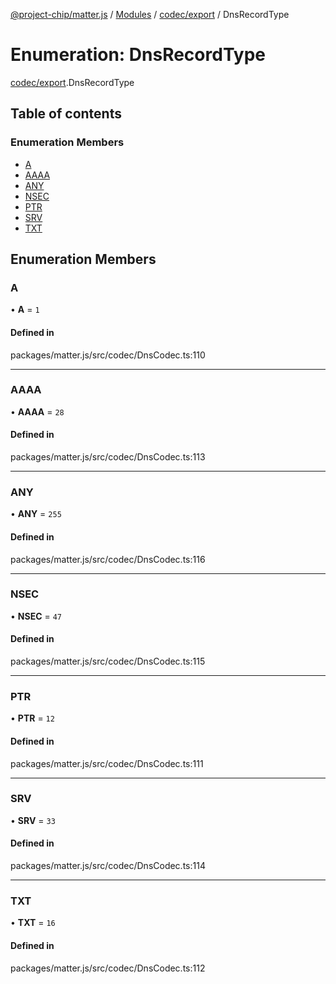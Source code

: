 [@project-chip/matter.js](../README.md) / [Modules](../modules.md) / [codec/export](../modules/codec_export.md) / DnsRecordType

# Enumeration: DnsRecordType

[codec/export](../modules/codec_export.md).DnsRecordType

## Table of contents

### Enumeration Members

- [A](codec_export.DnsRecordType.md#a)
- [AAAA](codec_export.DnsRecordType.md#aaaa)
- [ANY](codec_export.DnsRecordType.md#any)
- [NSEC](codec_export.DnsRecordType.md#nsec)
- [PTR](codec_export.DnsRecordType.md#ptr)
- [SRV](codec_export.DnsRecordType.md#srv)
- [TXT](codec_export.DnsRecordType.md#txt)

## Enumeration Members

### A

• **A** = ``1``

#### Defined in

packages/matter.js/src/codec/DnsCodec.ts:110

___

### AAAA

• **AAAA** = ``28``

#### Defined in

packages/matter.js/src/codec/DnsCodec.ts:113

___

### ANY

• **ANY** = ``255``

#### Defined in

packages/matter.js/src/codec/DnsCodec.ts:116

___

### NSEC

• **NSEC** = ``47``

#### Defined in

packages/matter.js/src/codec/DnsCodec.ts:115

___

### PTR

• **PTR** = ``12``

#### Defined in

packages/matter.js/src/codec/DnsCodec.ts:111

___

### SRV

• **SRV** = ``33``

#### Defined in

packages/matter.js/src/codec/DnsCodec.ts:114

___

### TXT

• **TXT** = ``16``

#### Defined in

packages/matter.js/src/codec/DnsCodec.ts:112
